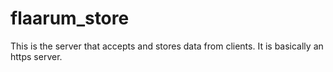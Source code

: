 # flaarum_store

This is the server that accepts and stores data from clients. It is basically an https server.